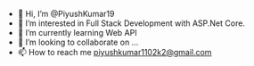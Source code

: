 - 👋 Hi, I’m @PiyushKumar19
- 👀 I’m interested in Full Stack Development with ASP.Net Core.
- 🌱 I’m currently learning Web API
- 💞️ I’m looking to collaborate on ...
- 📫 How to reach me piyushkumar1102k2@gmail.com

<!---
PiyushKumar19/PiyushKumar19 is a ✨ special ✨ repository because its `README.md` (this file) appears on your GitHub profile.
You can click the Preview link to take a look at your changes.
--->
